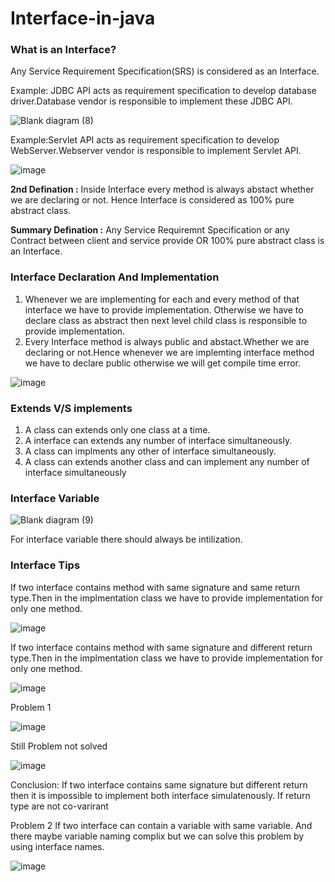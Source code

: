 
# Interface-in-java

### What is an Interface?
Any Service Requirement Specification(SRS) is considered as an Interface.


Example: JDBC API acts as requirement specification to develop database driver.Database vendor is responsible to implement these JDBC API.

![Blank diagram (8)](https://user-images.githubusercontent.com/67812755/116966088-02317180-accd-11eb-8473-10ee8ae880c1.png)

Example:Servlet API acts as requirement specification to develop WebServer.Webserver vendor is responsible to implement Servlet API.

![image](https://user-images.githubusercontent.com/67812755/116966362-98659780-accd-11eb-8e3b-f09556e445b5.png)

**2nd Defination :** Inside Interface every method is always abstact whether we are declaring or not. Hence Interface is considered as 100% pure abstract class.

**Summary Defination :** Any Service Requiremnt Specification or any Contract between client and service provide OR 100% pure abstract class is an Interface.

### Interface Declaration And Implementation

1. Whenever we are implementing for each and every method of that interface we have to provide implementation. Otherwise we have to declare class as abstract then next level child class is responsible to provide implementation.
2. Every Interface method is always public and abstact.Whether we are declaring or not.Hence whenever we are implemting interface method we have to declare public otherwise we will get compile time error.


![image](https://user-images.githubusercontent.com/67812755/116974213-60fde780-acdb-11eb-96db-6522cebea5df.png)


### Extends V/S implements 

1. A class can extends only one class at a time.
2. A interface can extends any number of interface simultaneously.
3. A class can implments any other of interface simultaneously.
4. A class can extends another class and can implement any number of interface simultaneously 

### Interface Variable 
![Blank diagram (9)](https://user-images.githubusercontent.com/67812755/116993448-2143f980-acf5-11eb-8b24-af37c683d444.png)

For interface variable there should always be intilization.

### Interface Tips
If two interface contains method with same signature and same return type.Then in the implmentation class we have to provide implementation for only one method.


![image](https://user-images.githubusercontent.com/67812755/116998588-1476d400-acfc-11eb-834b-6ab6d6c8dab9.png)


If two interface contains method with same signature and different return type.Then in the implmentation class we have to provide implementation for only one method.


![image](https://user-images.githubusercontent.com/67812755/116999446-4177b680-acfd-11eb-94d6-a6ac1c4bd195.png)

Problem 1


![image](https://user-images.githubusercontent.com/67812755/117001767-5efa4f80-ad00-11eb-91db-61d957cc63ea.png)

Still Problem not solved

![image](https://user-images.githubusercontent.com/67812755/117002577-5b1afd00-ad01-11eb-9eeb-684f46906234.png)

Conclusion: If two  interface contains same signature but different return then it is impossible to implement both interface simulatenously. If return type are not co-varirant


Problem 2
If two interface can contain a variable with same variable. And there maybe variable naming complix but we can solve this problem by using interface names.

![image](https://user-images.githubusercontent.com/67812755/117003277-468b3480-ad02-11eb-995e-1badd4cc7e38.png)

 
